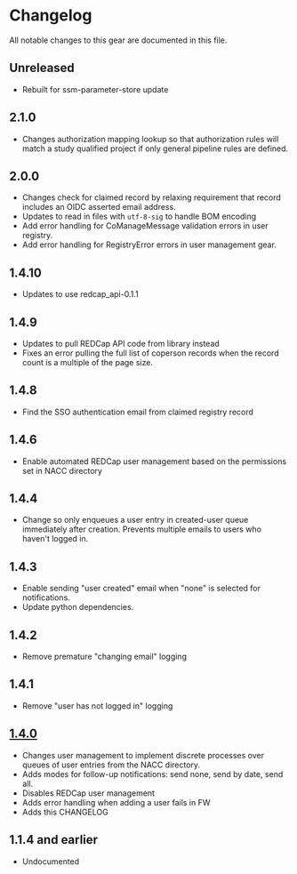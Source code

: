 # Changelog

All notable changes to this gear are documented in this file.

## Unreleased

* Rebuilt for ssm-parameter-store update
  
## 2.1.0

* Changes authorization mapping lookup so that authorization rules will match a study qualified project if only general pipeline rules are defined.

## 2.0.0

* Changes check for claimed record by relaxing requirement that record includes an OIDC asserted email address.
* Updates to read in files with `utf-8-sig` to handle BOM encoding
* Add error handling for CoManageMessage validation errors in user registry.
* Add error handling for RegistryError errors in user management gear.

## 1.4.10
* Updates to use redcap_api-0.1.1
  
## 1.4.9

* Updates to pull REDCap API code from library instead
* Fixes an error pulling the full list of coperson records when the record count
  is a multiple of the page size.

## 1.4.8

* Find the SSO authentication email from claimed registry record
  
## 1.4.6

* Enable automated REDCap user management based on the permissions set in NACC directory

## 1.4.4

* Change so only enqueues a user entry in created-user queue immediately after creation.
  Prevents multiple emails to users who haven't logged in.

## 1.4.3

* Enable sending "user created" email when "none" is selected for notifications.
* Update python dependencies.
  
## 1.4.2

* Remove premature "changing email" logging

## 1.4.1

* Remove "user has not logged in" logging

## [1.4.0](https://github.com/naccdata/flywheel-gear-extensions/pull/114)

* Changes user management to implement discrete processes over queues of user
  entries from the NACC directory.
* Adds modes for follow-up notifications: send none, send by date, send all.
* Disables REDCap user management
* Adds error handling when adding a user fails in FW
* Adds this CHANGELOG

## 
## 1.1.4 and earlier

* Undocumented
